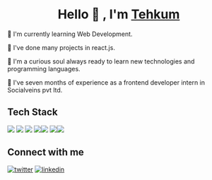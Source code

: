 <h1 align="center">Hello 🙏 , I'm <a href="https://tehkum.netlify.app/">Tehkum</a></h1>

📌 I'm currently learning Web Development.

📌 I've done many projects in react.js.

📌 I'm a curious soul always ready to learn new technologies and programming languages.

📌 I've seven months of experience as a frontend developer intern in Socialveins pvt ltd.

## Tech Stack
<img src="https://img.icons8.com/color/48/000000/html-5--v1.png"/> <img src="https://img.icons8.com/color/48/000000/css3.png"/> <img src="https://img.icons8.com/color/48/000000/javascript--v1.png"/> <img src="https://img.icons8.com/ultraviolet/40/000000/react--v1.png"/><img src="https://img.icons8.com/color/48/000000/git.png"/>  <img src="https://img.icons8.com/color/48/000000/visual-studio-code-2019.png"/><img src="https://img.icons8.com/fluency/48/000000/node-js.png"/>


## Connect with me
<a href='https://twitter.com/TehkumK' target='_blank'> <img src="https://img.icons8.com/fluency/48/000000/twitter.png" alt="twitter"/></a>
<a href='https://www.linkedin.com/in/tehkum-k-83941a149/' target='_blank'> <img src="https://img.icons8.com/color/48/000000/linkedin.png" alt="linkedin"/></a>


<!--
**tehkum/tehkum** is a ✨ _special_ ✨ repository because its `README.md` (this file) appears on your GitHub profile.

Here are some ideas to get you started:

- 🔭 I’m currently working on ...
- 🌱 I’m currently learning ...
- 👯 I’m looking to collaborate on ...
- 🤔 I’m looking for help with ...
- 💬 Ask me about ...
- 📫 How to reach me: ...
- 😄 Pronouns: ...
- ⚡ Fun fact: ...
-->
